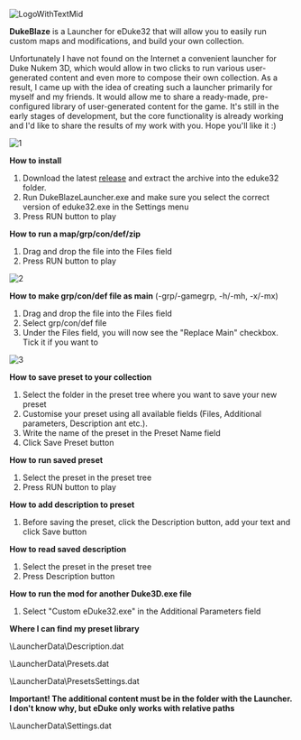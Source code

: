![LogoWithTextMid](https://github.com/user-attachments/assets/93d3dc71-c8aa-4b91-865c-f04c84932a62)

**DukeBlaze** is a Launcher for eDuke32 that will allow you to easily run custom maps and modifications, and build your own collection. 

Unfortunately I have not found on the Internet a convenient launcher for Duke Nukem 3D, which would allow in two clicks to run various user-generated content and even more to compose their own collection. As a result, I came up with the idea of creating such a launcher primarily for myself and my friends. It would allow me to share a ready-made, pre-configured library of user-generated content for the game. It's still in the early stages of development, but the core functionality is already working and I'd like to share the results of my work with you. Hope you'll like it :)

![1](https://github.com/user-attachments/assets/de6ad51c-bc76-4a51-a1f6-1b5fb25c7957)

**How to install**
1) Download the latest [release](https://github.com/dragxnd/DukeBlaze_Launcher/releases/tag/WinRelease) and extract the archive into the eduke32 folder.
2) Run DukeBlazeLauncher.exe and make sure you select the correct version of eduke32.exe in the Settings menu
3) Press RUN button to play

**How to run a map/grp/con/def/zip**
1) Drag and drop the file into the Files field
2) Press RUN button to play

![2](https://github.com/user-attachments/assets/a215d824-cda9-4160-9373-d77f63b0fa46)

**How to make grp/con/def file as main** (-grp/-gamegrp, -h/-mh, -x/-mx) 
1) Drag and drop the file into the Files field
2) Select grp/con/def file
3) Under the Files field, you will now see the "Replace Main" checkbox. Tick it if you want to

![3](https://github.com/user-attachments/assets/8a36473b-a4db-4155-9699-23f76d9cae6f)

**How to save preset to your collection**
1) Select the folder in the preset tree where you want to save your new preset
2) Customise your preset using all available fields (Files, Additional parameters, Description ant etc.).
3) Write the name of the preset in the Preset Name field
4) Click Save Preset button

**How to run saved preset**
1) Select the preset in the preset tree
2) Press RUN button to play

**How to add description to preset**
1) Before saving the preset, click the Description button, add your text and click Save button

**How to read saved description**
1) Select the preset in the preset tree
2) Press Description button

**How to run the mod for another Duke3D.exe file**
1) Select "Custom eDuke32.exe" in the Additional Parameters field

**Where I can find my preset library**

\LauncherData\Description.dat

\LauncherData\Presets.dat

\LauncherData\PresetsSettings.dat


**Important! The additional content must be in the folder with the Launcher. I don't know why, but eDuke only works with relative paths**

\LauncherData\Settings.dat
